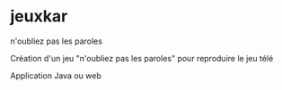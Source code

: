 # jeuxkar
n'oubliez pas les paroles

Création d'un jeu "n'oubliez pas les paroles" pour reproduire le jeu télé

Application Java ou web
